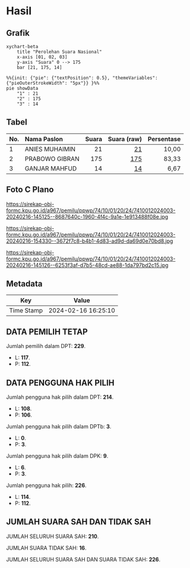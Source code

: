 # Hasil

## Grafik

```mermaid
xychart-beta
    title "Perolehan Suara Nasional"
    x-axis [01, 02, 03]
    y-axis "Suara" 0 --> 175
    bar [21, 175, 14]
```

```mermaid
%%{init: {"pie": {"textPosition": 0.5}, "themeVariables": {"pieOuterStrokeWidth": "5px"}} }%%
pie showData
    "1" : 21
    "2" : 175
    "3" : 14
```

## Tabel

| No. | Nama Paslon    | Suara | Suara (raw) | Persentase |
|:--- |:-------------- | -----:| -----------:| ----------:|
| 1   | ANIES MUHAIMIN | 21    | [21][p-1]   | 10,00      |
| 2   | PRABOWO GIBRAN | 175   | [175][p-2]  | 83,33      |
| 3   | GANJAR MAHFUD  | 14    | [14][p-3]   | 6,67       |


[p-1]: https://github.com/gigit-pemilu/pemilu-2024/blob/main/pilpres/hitung-suara/sub/74-sulawesi-tenggara/sub/10-buton-utara/sub/01-kulisusu/sub/2024-banu-banua-jaya/sub/003-tps/sub/paslon-1.txt
[p-2]: https://github.com/gigit-pemilu/pemilu-2024/blob/main/pilpres/hitung-suara/sub/74-sulawesi-tenggara/sub/10-buton-utara/sub/01-kulisusu/sub/2024-banu-banua-jaya/sub/003-tps/sub/paslon-2.txt
[p-3]: https://github.com/gigit-pemilu/pemilu-2024/blob/main/pilpres/hitung-suara/sub/74-sulawesi-tenggara/sub/10-buton-utara/sub/01-kulisusu/sub/2024-banu-banua-jaya/sub/003-tps/sub/paslon-3.txt

## Foto C Plano

https://sirekap-obj-formc.kpu.go.id/a967/pemilu/ppwp/74/10/01/20/24/7410012024003-20240216-145125--8687640c-1960-4f4c-9a1e-1e913488f08e.jpg

https://sirekap-obj-formc.kpu.go.id/a967/pemilu/ppwp/74/10/01/20/24/7410012024003-20240216-154330--3672f7c8-b4b1-4d83-ad9d-da69d0e70bd8.jpg

https://sirekap-obj-formc.kpu.go.id/a967/pemilu/ppwp/74/10/01/20/24/7410012024003-20240216-145126--6253f3af-d7b5-48cd-ae88-1da797bd2c15.jpg


## Metadata

| Key        | Value               |
| ---------- | ------------------- |
| Time Stamp | 2024-02-16 16:25:10 |


## DATA PEMILIH TETAP

Jumlah pemilih dalam DPT: **229**.
 * L: **117**.
 * P: **112**.

## DATA PENGGUNA HAK PILIH

Jumlah pengguna hak pilih dalam DPT: **214**.
 * L: **108**.
 * P: **106**.

Jumlah pengguna hak pilih dalam DPTb: **3**.
 * L: **0**.
 * P: **3**.

Jumlah pengguna hak pilih dalam DPK: **9**.
 * L: **6**.
 * P: **3**.

Jumlah pengguna hak pilih: **226**.
 * L: **114**.
 * P: **112**.

## JUMLAH SUARA SAH DAN TIDAK SAH

JUMLAH SELURUH SUARA SAH: **210**.

JUMLAH SUARA TIDAK SAH: **16**.

JUMLAH SELURUH SUARA SAH DAN SUARA TIDAK SAH: **226**.


